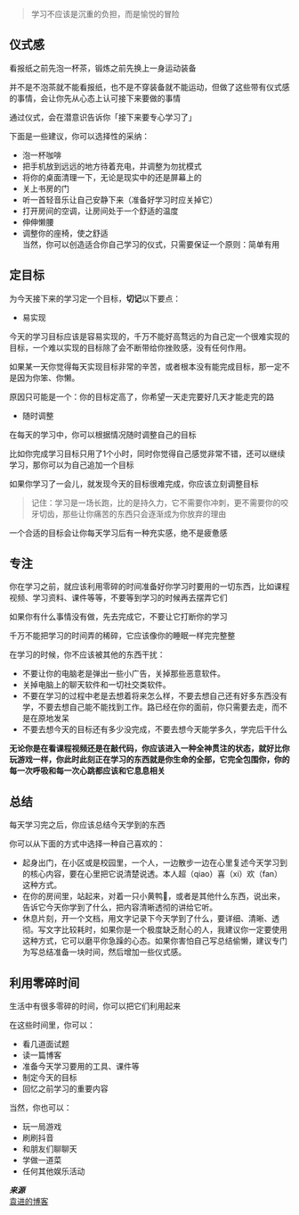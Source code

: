 > 学习不应该是沉重的负担，而是愉悦的冒险
## 仪式感  
看报纸之前先泡一杯茶，锻炼之前先换上一身运动装备

并不是不泡茶就不能看报纸，也不是不穿装备就不能运动，但做了这些带有仪式感的事情，会让你先从心态上认可接下来要做的事情

通过仪式，会在潜意识告诉你「接下来要专心学习了」

下面是一些建议，你可以选择性的采纳：
- 泡一杯咖啡
- 把手机放到远远的地方待着充电，并调整为勿扰模式
- 将你的桌面清理一下，无论是现实中的还是屏幕上的
- 关上书房的门
- 听一首轻音乐让自己安静下来（准备好学习时应关掉它）
- 打开房间的空调，让房间处于一个舒适的温度
- 伸伸懒腰
- 调整你的座椅，使之舒适  
当然，你可以创造适合你自己学习的仪式，只需要保证一个原则：简单有用

## 定目标 
为今天接下来的学习定一个目标，**切记**以下要点：
- 易实现   

今天的学习目标应该是容易实现的，千万不能好高骛远的为自己定一个很难实现的目标，一个难以实现的目标除了会不断带给你挫败感，没有任何作用。

如果某一天你觉得每天实现目标非常的辛苦，或者根本没有能完成目标，那一定不是因为你笨、你懒。

原因只可能是一个：你的目标定高了，你希望一天走完要好几天才能走完的路
- 随时调整  

在每天的学习中，你可以根据情况随时调整自己的目标 

比如你完成学习目标只用了1个小时，同时你觉得自己感觉非常不错，还可以继续学习，那你可以为自己追加一个目标  

如果你学习了一会儿，就发现今天的目标很难完成，你应该立刻调整目标

> 记住：学习是一场长跑，比的是持久力，它不需要你冲刺，更不需要你的咬牙切齿，那些让你痛苦的东西只会逐渐成为你放弃的理由

一个合适的目标会让你每天学习后有一种充实感，绝不是疲惫感

 ## 专注

 你在学习之前，就应该利用零碎的时间准备好你学习时要用的一切东西，比如课程视频、学习资料、课件等等，不要等到学习的时候再去摆弄它们

如果你有什么事情没有做，先去完成它，不要让它打断你的学习

千万不能把学习的时间弄的稀碎，它应该像你的睡眠一样完完整整

在学习的时候，你不应该被其他的东西干扰：  
- 不要让你的电脑老是弹出一些小广告，关掉那些恶意软件。
- 关掉电脑上的聊天软件和一切社交类软件。
- 不要在学习的过程中老是去想着将来怎么样，不要去想自己还有好多东西没有学，不要去想自己能不能找到工作。路已经在你的面前，你只需要去走，而不是在原地发呆
- 不要去想今天的目标还有多少没完成，不要去想今天能学多久，学完后干什么

**无论你是在看课程视频还是在敲代码，你应该进入一种全神贯注的状态，就好比你玩游戏一样，你此时此刻正在学习的东西就是你生命的全部，它完全包围你，你的每一次呼吸和每一次心跳都应该和它息息相关**

## 总结
每天学习完之后，你应该总结今天学到的东西

你可以从下面的方式中选择一种自己喜欢的：
- 起身出门，在小区或是校园里，一个人，一边散步一边在心里复述今天学习到的核心内容，要在心里把它说清楚说透。本人超（qiao）喜（xi）欢（fan）这种方式。
- 在你的房间里，站起来，对着一只小黄鸭🐥，或者是其他什么东西，说出来，告诉它今天你学到了什么，把内容清晰透彻的讲给它听。
- 休息片刻，开一个文档，用文字记录下今天学到了什么，要详细、清晰、透彻。写文字比较耗时，如果你是一个极度缺乏耐心的人，我建议你一定要使用这种方式，它可以磨平你急躁的心态。如果你害怕自己写总结偷懒，建议专门为写总结准备一块时间，然后增加一些仪式感。

## 利用零碎时间
生活中有很多零碎的时间，你可以把它们利用起来  

在这些时间里，你可以：  
- 看几道面试题
- 读一篇博客
- 准备今天学习要用的工具、课件等
- 制定今天的目标
- 回忆之前学习的重要内容

当然，你也可以：
- 玩一局游戏
- 刷刷抖音
- 和朋友们聊聊天
- 学做一道菜
- 任何其他娱乐活动





***来源***  
[袁进的博客](http://blog.yuanjin.tech/article/103)